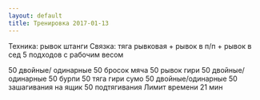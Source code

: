 ```yaml
---
layout: default
title: Тренировка 2017-01-13
---
```


Техника: рывок штанги 
Связка: тяга рывковая + рывок в п/п + рывок в сед 
5 подходов с рабочим весом 

50 двойные/ одинарные 
50 бросок мяча 
50 рывок гири 
50 двойные/ одинарные 
50 бурпи 
50 тяга гири сумо 
50 двойные/одинарные 
50 зашагивания на ящик 
50 подтягивания 
Лимит времени 21 мин